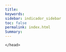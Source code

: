 ```yaml
---
title: 
keywords: 
sidebar: indicador_sidebar
toc: false
permalink: index.html
Summary:
---
```


<head>
     
<style>
     /**
     * Creando un background en una seccion del cuerpo
     */
#grad1 {
    height: 200px;
    width: 400px;
    background-image: url(images/fondo-1.jpg);
}

<script>
     /**
     * Array con las imagenes que se iran mostrando en la web
     */
	
     var imagenes1=new Array(
        'images/fondo-1.jpg',
        'images/fondo-2.jpg',
        'images/fondo-3.jpg',
        'images/fondo-4.jpg'
        );
      var conteo1=0
     /**
     * Funcion para cambiar la imagen
     */
     function rotarImagenes()
     {	  
		  $('grad1').css("background-image", url(imagenes1[conteo]);
		  if(conteo1<imagenes1.length-1)
           {conteo1 ++}
		   else
		   {conteo1=0}
           
     }
 
     /**
     * Función que se ejecuta una vez cargada la página
     */
     onload=function()
     {
        // Cargamos una imagen aleatoria
        rotarImagenes();
 
        // Indicamos que cada  segundos cambie la imagen
        setInterval(rotarImagenes,3000);
     }
    </script>

</style>

 <script>
     /**
     * Array con las imagenes que se iran mostrando en la web
     */
	
     var imagenes=new Array(
        'images/fondo-1.jpg',
        'images/fondo-2.jpg',
        'images/fondo-3.jpg',
        'images/fondo-4.jpg'
        );
      var conteo=0
     /**
     * Funcion para cambiar la imagen
     */
     function rotarImagenes()
     {	  
		  document.getElementById("imagen").src=imagenes[conteo];
		  if(conteo<imagenes.length-1)
           {conteo ++}
		   else
		   {conteo=0}
           
     }
 
     /**
     * Función que se ejecuta una vez cargada la página
     */
     onload=function()
     {
        // Cargamos una imagen aleatoria
        rotarImagenes();
 
        // Indicamos que cada  segundos cambie la imagen
        setInterval(rotarImagenes,3000);
     }
    </script>
	</head>


<body>
 
<img src="" id="imagen">

<div id="grad1"></div>
 
</body>





